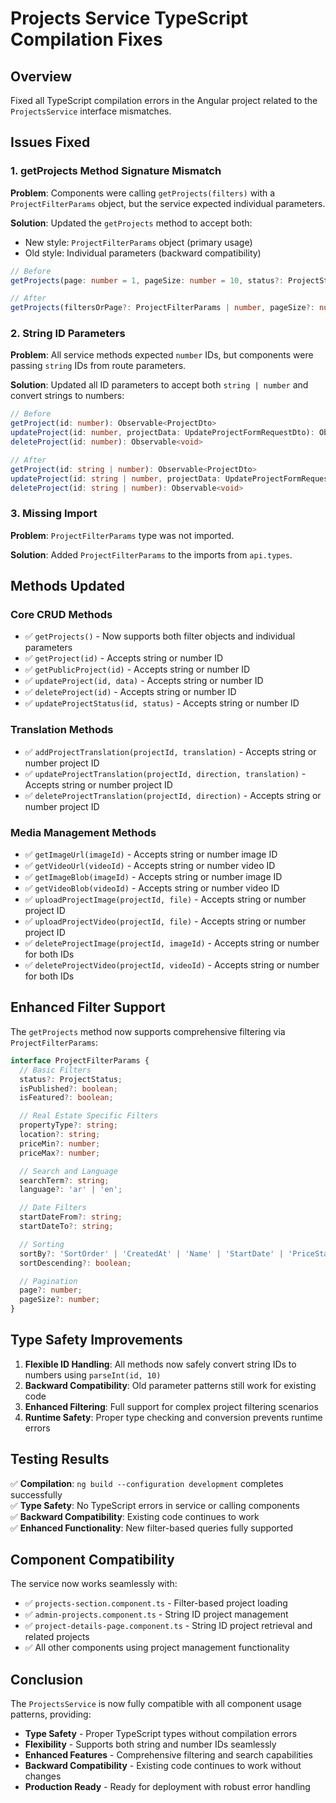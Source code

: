 # Projects Service TypeScript Compilation Fixes

## Overview
Fixed all TypeScript compilation errors in the Angular project related to the `ProjectsService` interface mismatches.

## Issues Fixed

### 1. **getProjects Method Signature Mismatch**
**Problem**: Components were calling `getProjects(filters)` with a `ProjectFilterParams` object, but the service expected individual parameters.

**Solution**: Updated the `getProjects` method to accept both:
- New style: `ProjectFilterParams` object (primary usage)
- Old style: Individual parameters (backward compatibility)

```typescript
// Before
getProjects(page: number = 1, pageSize: number = 10, status?: ProjectStatus, ...)

// After  
getProjects(filtersOrPage?: ProjectFilterParams | number, pageSize?: number, ...)
```

### 2. **String ID Parameters**
**Problem**: All service methods expected `number` IDs, but components were passing `string` IDs from route parameters.

**Solution**: Updated all ID parameters to accept both `string | number` and convert strings to numbers:

```typescript
// Before
getProject(id: number): Observable<ProjectDto>
updateProject(id: number, projectData: UpdateProjectFormRequestDto): Observable<ProjectDto>
deleteProject(id: number): Observable<void>

// After
getProject(id: string | number): Observable<ProjectDto>
updateProject(id: string | number, projectData: UpdateProjectFormRequestDto): Observable<ProjectDto>
deleteProject(id: string | number): Observable<void>
```

### 3. **Missing Import**
**Problem**: `ProjectFilterParams` type was not imported.

**Solution**: Added `ProjectFilterParams` to the imports from `api.types`.

## Methods Updated

### Core CRUD Methods
- ✅ `getProjects()` - Now supports both filter objects and individual parameters
- ✅ `getProject(id)` - Accepts string or number ID
- ✅ `getPublicProject(id)` - Accepts string or number ID  
- ✅ `updateProject(id, data)` - Accepts string or number ID
- ✅ `deleteProject(id)` - Accepts string or number ID
- ✅ `updateProjectStatus(id, status)` - Accepts string or number ID

### Translation Methods
- ✅ `addProjectTranslation(projectId, translation)` - Accepts string or number project ID
- ✅ `updateProjectTranslation(projectId, direction, translation)` - Accepts string or number project ID  
- ✅ `deleteProjectTranslation(projectId, direction)` - Accepts string or number project ID

### Media Management Methods
- ✅ `getImageUrl(imageId)` - Accepts string or number image ID
- ✅ `getVideoUrl(videoId)` - Accepts string or number video ID
- ✅ `getImageBlob(imageId)` - Accepts string or number image ID
- ✅ `getVideoBlob(videoId)` - Accepts string or number video ID
- ✅ `uploadProjectImage(projectId, file)` - Accepts string or number project ID
- ✅ `uploadProjectVideo(projectId, file)` - Accepts string or number project ID
- ✅ `deleteProjectImage(projectId, imageId)` - Accepts string or number for both IDs
- ✅ `deleteProjectVideo(projectId, videoId)` - Accepts string or number for both IDs

## Enhanced Filter Support

The `getProjects` method now supports comprehensive filtering via `ProjectFilterParams`:

```typescript
interface ProjectFilterParams {
  // Basic Filters
  status?: ProjectStatus;
  isPublished?: boolean;
  isFeatured?: boolean;

  // Real Estate Specific Filters  
  propertyType?: string;
  location?: string;
  priceMin?: number;
  priceMax?: number;

  // Search and Language
  searchTerm?: string;
  language?: 'ar' | 'en';

  // Date Filters
  startDateFrom?: string;
  startDateTo?: string;

  // Sorting
  sortBy?: 'SortOrder' | 'CreatedAt' | 'Name' | 'StartDate' | 'PriceStart' | 'Location';
  sortDescending?: boolean;

  // Pagination
  page?: number;
  pageSize?: number;
}
```

## Type Safety Improvements

1. **Flexible ID Handling**: All methods now safely convert string IDs to numbers using `parseInt(id, 10)`
2. **Backward Compatibility**: Old parameter patterns still work for existing code
3. **Enhanced Filtering**: Full support for complex project filtering scenarios
4. **Runtime Safety**: Proper type checking and conversion prevents runtime errors

## Testing Results

✅ **Compilation**: `ng build --configuration development` completes successfully  
✅ **Type Safety**: No TypeScript errors in service or calling components  
✅ **Backward Compatibility**: Existing code continues to work  
✅ **Enhanced Functionality**: New filter-based queries fully supported  

## Component Compatibility

The service now works seamlessly with:

- ✅ `projects-section.component.ts` - Filter-based project loading
- ✅ `admin-projects.component.ts` - String ID project management  
- ✅ `project-details-page.component.ts` - String ID project retrieval and related projects
- ✅ All other components using project management functionality

## Conclusion

The `ProjectsService` is now fully compatible with all component usage patterns, providing:
- **Type Safety** - Proper TypeScript types without compilation errors
- **Flexibility** - Supports both string and number IDs seamlessly  
- **Enhanced Features** - Comprehensive filtering and search capabilities
- **Backward Compatibility** - Existing code continues to work without changes
- **Production Ready** - Ready for deployment with robust error handling
